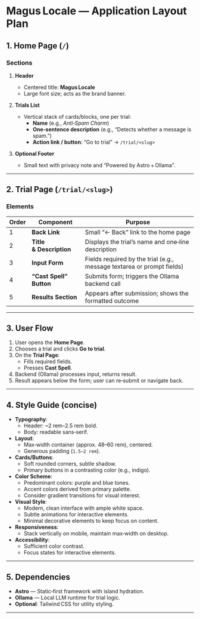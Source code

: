 # Magus Locale — Application Layout Plan

## 1. Home Page (`/`)

### Sections
1. **Header**  
   - Centered title: **Magus Locale**  
   - Large font size; acts as the brand banner.

2. **Trials List**  
   - Vertical stack of cards/blocks, one per trial:  
     - **Name** (e.g., *Anti‑Spam Charm*)  
     - **One‑sentence description** (e.g., “Detects whether a message is spam.”)  
     - **Action link / button**: “Go to trial” → `/trial/<slug>`

3. **Optional Footer**  
   - Small text with privacy note and “Powered by Astro + Ollama”.

---

## 2. Trial Page (`/trial/<slug>`)

### Elements
| Order | Component | Purpose |
|-------|-----------|---------|
| 1 | **Back Link** | Small “← Back” link to the home page |
| 2 | **Title & Description** | Displays the trial’s name and one‑line description |
| 3 | **Input Form** | Fields required by the trial (e.g., message textarea or prompt fields) |
| 4 | **“Cast Spell” Button** | Submits form; triggers the Ollama backend call |
| 5 | **Results Section** | Appears after submission; shows the formatted outcome |

---

## 3. User Flow

1. User opens the **Home Page**.  
2. Chooses a trial and clicks **Go to trial**.  
3. On the **Trial Page**:  
   - Fills required fields.  
   - Presses **Cast Spell**.  
4. Backend (Ollama) processes input, returns result.  
5. Result appears below the form; user can re‑submit or navigate back.

---

## 4. Style Guide (concise)

- **Typography**:  
  - Header: ~2 rem–2.5 rem bold.  
  - Body: readable sans‑serif.  
- **Layout**:  
  - Max‑width container (approx. 48–60 rem), centered.  
  - Generous padding (`1.5–2 rem`).  
- **Cards/Buttons**:  
  - Soft rounded corners, subtle shadow.  
  - Primary buttons in a contrasting color (e.g., indigo).  
- **Color Scheme**:
  - Predominant colors: purple and blue tones.
  - Accent colors derived from primary palette.
  - Consider gradient transitions for visual interest.
- **Visual Style**:
  - Modern, clean interface with ample white space.
  - Subtle animations for interactive elements.
  - Minimal decorative elements to keep focus on content.
- **Responsiveness**:  
  - Stack vertically on mobile, maintain max‑width on desktop.  
- **Accessibility**:  
  - Sufficient color contrast.  
  - Focus states for interactive elements.

---

## 5. Dependencies

- **Astro** — Static‑first framework with island hydration.  
- **Ollama** — Local LLM runtime for trial logic.  
- **Optional**: Tailwind CSS for utility styling.

---